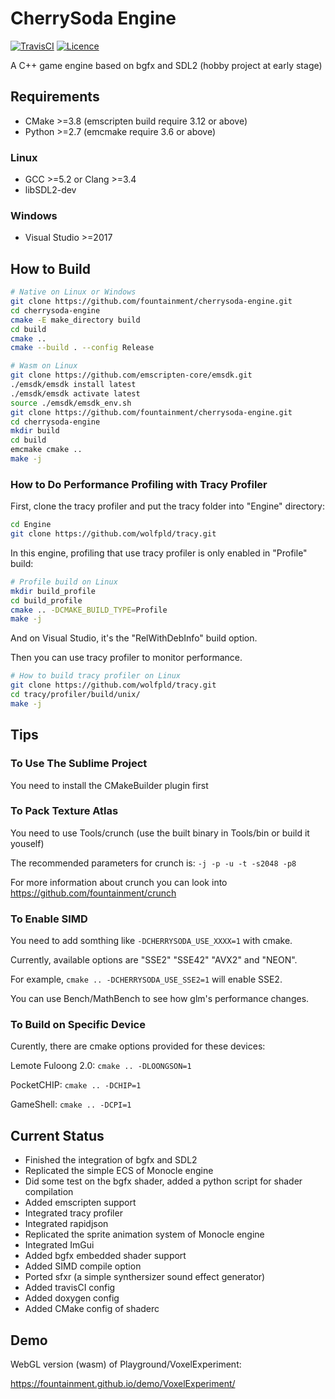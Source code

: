 # CherrySoda Engine

[![TravisCI](https://img.shields.io/travis/com/fountainment/cherrysoda-engine?branch=master)](https://travis-ci.com/github/fountainment/cherrysoda-engine)
[![Licence](https://img.shields.io/github/license/fountainment/cherrysoda-engine)](https://github.com/fountainment/cherrysoda-engine/blob/master/LICENSE)

A C++ game engine based on bgfx and SDL2 (hobby project at early stage)

## Requirements

- CMake >=3.8 (emscripten build require 3.12 or above)
- Python >=2.7 (emcmake require 3.6 or above)

### Linux
- GCC >=5.2 or Clang >=3.4
- libSDL2-dev

### Windows
- Visual Studio >=2017

## How to Build

```sh
# Native on Linux or Windows
git clone https://github.com/fountainment/cherrysoda-engine.git
cd cherrysoda-engine
cmake -E make_directory build
cd build
cmake ..
cmake --build . --config Release
```

```sh
# Wasm on Linux
git clone https://github.com/emscripten-core/emsdk.git
./emsdk/emsdk install latest
./emsdk/emsdk activate latest
source ./emsdk/emsdk_env.sh
git clone https://github.com/fountainment/cherrysoda-engine.git
cd cherrysoda-engine
mkdir build
cd build
emcmake cmake ..
make -j
```

### How to Do Performance Profiling with Tracy Profiler

First, clone the tracy profiler and put the tracy folder into "Engine" directory:

```sh
cd Engine
git clone https://github.com/wolfpld/tracy.git
```

In this engine, profiling that use tracy profiler is only enabled in "Profile" build:

```sh
# Profile build on Linux
mkdir build_profile
cd build_profile
cmake .. -DCMAKE_BUILD_TYPE=Profile
make -j
```

And on Visual Studio, it's the "RelWithDebInfo" build option.

Then you can use tracy profiler to monitor performance.

```sh
# How to build tracy profiler on Linux
git clone https://github.com/wolfpld/tracy.git
cd tracy/profiler/build/unix/
make -j
```

## Tips

### To Use The Sublime Project

You need to install the CMakeBuilder plugin first

### To Pack Texture Atlas

You need to use Tools/crunch (use the built binary in Tools/bin or build it youself)

The recommended parameters for crunch is: ```-j -p -u -t -s2048 -p8```

For more information about crunch you can look into https://github.com/fountainment/crunch

### To Enable SIMD

You need to add somthing like ```-DCHERRYSODA_USE_XXXX=1``` with cmake.

Currently, available options are "SSE2" "SSE42" "AVX2" and "NEON".

For example, ```cmake .. -DCHERRYSODA_USE_SSE2=1``` will enable SSE2.

You can use Bench/MathBench to see how glm's performance changes.

### To Build on Specific Device

Curently, there are cmake options provided for these devices:

Lemote Fuloong 2.0: ```cmake .. -DLOONGSON=1```

PocketCHIP: ```cmake .. -DCHIP=1```

GameShell: ```cmake .. -DCPI=1```

## Current Status

- Finished the integration of bgfx and SDL2
- Replicated the simple ECS of Monocle engine
- Did some test on the bgfx shader, added a python script for shader compilation
- Added emscripten support
- Integrated tracy profiler
- Integrated rapidjson
- Replicated the sprite animation system of Monocle engine
- Integrated ImGui
- Added bgfx embedded shader support
- Added SIMD compile option
- Ported sfxr (a simple synthersizer sound effect generator)
- Added travisCI config
- Added doxygen config
- Added CMake config of shaderc


## Demo

WebGL version (wasm) of Playground/VoxelExperiment:

https://fountainment.github.io/demo/VoxelExperiment/
